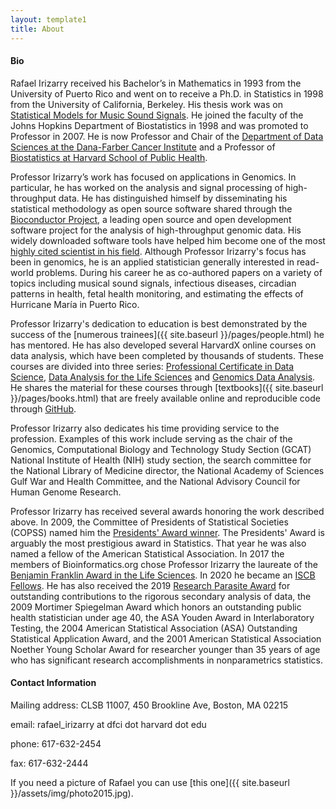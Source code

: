 ```yaml
---
layout: template1
title: About
---
```


#### Bio

Rafael Irizarry received his Bachelor’s in Mathematics in 1993 from the University of Puerto Rico and went on to receive a Ph.D. in Statistics in 1998 from the University of California, Berkeley. His thesis work was on [Statistical Models for Music Sound Signals](http://citeseerx.ist.psu.edu/viewdoc/download?doi=10.1.1.34.7828&rep=rep1&type=pdf). He joined the faculty of the Johns Hopkins Department of Biostatistics in 1998 and was promoted to Professor in 2007. He is now Professor and Chair of the [Department of Data Sciences at the Dana-Farber Cancer Institute](http://ds.dfci.harvard.edu/) and a Professor of [Biostatistics at Harvard School of Public Health](https://www.hsph.harvard.edu/biostatistics/). 

Professor Irizarry’s work has focused on applications in Genomics. In particular, he has worked on the analysis and signal processing of high-throughput data. He has distinguished himself by disseminating his statistical methodology as open source software shared through the [Bioconductor Project](https://en.wikipedia.org/wiki/Bioconductor), a leading open source and open development software project for the analysis of high-throughput genomic data. His widely downloaded software tools have helped him become one of the most [highly cited scientist in his field](https://www.hsph.harvard.edu/news/hsph-in-the-news/twenty-one-faculty-cited-as-outstanding-in-their-fields/). Although Professor Irizarry's focus has been in genomics, he is an applied statistician generally interested in read-world problems. During his career he as co-authored papers on a variety of topics including musical sound signals, infectious diseases, circadian patterns in health, fetal health monitoring, and estimating the effects of Hurricane María in Puerto Rico. 

Professor Irizarry's dedication to education is best demonstrated by the success of the [numerous trainees]({{ site.baseurl }}/pages/people.html) he has mentored. He has also developed several HarvardX online courses on data analysis, which have been completed by thousands of students. These courses are divided into three series: [Professional Certificate in Data Science](https://www.edx.org/professional-certificate/harvardx-data-science), [Data Analysis for the Life Sciences](https://www.edx.org/xseries/data-analysis-life-sciences) and [Genomics Data Analysis](https://www.edx.org/xseries/genomics-data-analysis). He shares the material for these courses through [textbooks]({{ site.baseurl }}/pages/books.html) that are freely available online and reproducible code through [GitHub](https://github.com/rafalab).

Professor Irizarry also dedicates his time providing service to the profession. Examples of this work include serving as the chair of the Genomics, Computational Biology and Technology Study Section (GCAT) National Institute of Health (NIH) study section, the search committee for the National Library of Medicine director, the National Academy of Sciences Gulf War and Health Committee, and the National Advisory Council for Human Genome Research.

Professor Irizarry has received several awards honoring the work described above. In 2009, the Committee of Presidents of Statistical Societies (COPSS) named him the [Presidents' Award winner](https://en.wikipedia.org/wiki/COPSS_Presidents%27_Award). The Presidents' Award is arguably the most prestigious award in Statistics. That year he was also named a fellow of the American Statistical Association. In 2017 the members of Bioinformatics.org chose Professor Irizarry the laureate of the [Benjamin Franklin Award in the Life Sciences](https://en.wikipedia.org/wiki/Benjamin_Franklin_Award_(Bioinformatics)). In 2020 he became an [ISCB Fellows](https://www.iscb.org/iscb-news-items/4250-2020-feb19-iscb-congratulates-2020-class-fellows). He has also received the 2019 [Research Parasite Award](https://en.wikipedia.org/wiki/Research_Parasite_Award) for outstanding contributions to the rigorous secondary analysis of data, the 2009 Mortimer Spiegelman Award which honors an outstanding public health statistician under age 40, the ASA Youden Award in Interlaboratory Testing, the 2004 American Statistical Association (ASA) Outstanding Statistical Application Award, and the 2001 American Statistical Association Noether Young Scholar Award for researcher younger than 35 years of age who has significant research accomplishments in nonparametrics statistics.

#### Contact Information

Mailing address: CLSB 11007, 450 Brookline Ave, Boston, MA 02215

email: rafael_irizarry at dfci dot harvard dot edu

phone: 617-632-2454

fax: 617-632-2444

If you need a picture of Rafael you can use [this one]({{ site.baseurl }}/assets/img/photo2015.jpg).

